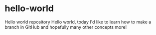 # hello-world
Hello world repository
Hello world, today I'd like to learn how to make a branch in GitHub and hopefully many other concepts more!
